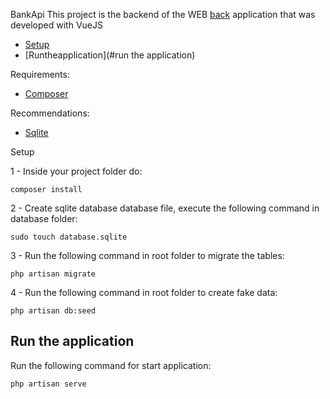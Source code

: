 BankApi
This project is the backend of the WEB <a href="https://github.com/igormarti/bank_frontend">back</a>  application that was developed with VueJS

- [Setup](#setup)
- [Runtheapplication](#run the application)

Requirements:
   <ul> 
    <li><a href="https://getcomposer.org/">Composer</a></li>
   </ul>
   
Recommendations:
   <ul> 
    <li><a href="https://www.sqlite.org/index.html">Sqlite</a></li>
   </ul

## Setup
1 - Inside your project folder do:
```shell
composer install
```
2 - Create sqlite database database file, execute the following command in database folder:
```shell
sudo touch database.sqlite
```
3 - Run the following command in root folder to migrate the tables:
```shell
php artisan migrate
```
4 - Run the following command in root folder to create fake data:
```shell
php artisan db:seed
```
## Run the application
Run the following command for start application:
```shell
php artisan serve
```
